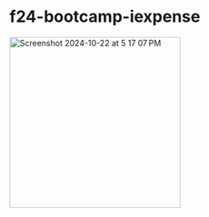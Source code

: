 # f24-bootcamp-iexpense
<img width="301" alt="Screenshot 2024-10-22 at 5 17 07 PM" src="https://github.com/user-attachments/assets/5f5206f9-a67e-443b-97fc-21388794b4b9">
